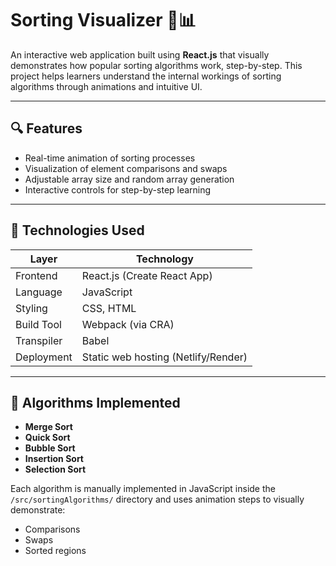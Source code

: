 # Sorting Visualizer 🧠📊

An interactive web application built using **React.js** that visually demonstrates how popular sorting algorithms work, step-by-step. This project helps learners understand the internal workings of sorting algorithms through animations and intuitive UI.

---

## 🔍 Features

- Real-time animation of sorting processes
- Visualization of element comparisons and swaps
- Adjustable array size and random array generation
- Interactive controls for step-by-step learning

---

## 🚀 Technologies Used

| Layer       | Technology                          |
|-------------|--------------------------------------|
| Frontend    | React.js (Create React App)          |
| Language    | JavaScript                           |
| Styling     | CSS, HTML                            |
| Build Tool  | Webpack (via CRA)                    |
| Transpiler  | Babel                                |
| Deployment  | Static web hosting (Netlify/Render)  |

---

## 🧠 Algorithms Implemented

- **Merge Sort**
- **Quick Sort**
- **Bubble Sort**
- **Insertion Sort**
- **Selection Sort**

Each algorithm is manually implemented in JavaScript inside the `/src/sortingAlgorithms/` directory and uses animation steps to visually demonstrate:

- Comparisons
- Swaps
- Sorted regions

